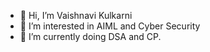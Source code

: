 - 👋 Hi, I’m Vaishnavi Kulkarni
- 👀 I’m interested in AIML and Cyber Security
- 🌱 I’m currently doing DSA and CP.

<!---
dsaXstriker/dsaXstriker is a ✨ special ✨ repository because its `README.md` (this file) appears on your GitHub profile.
You can click the Preview link to take a look at your changes.
--->

